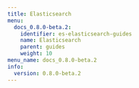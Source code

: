 ```yaml
---
title: Elasticsearch
menu:
  docs_0.8.0-beta.2:
    identifier: es-elasticsearch-guides
    name: Elasticsearch
    parent: guides
    weight: 10
menu_name: docs_0.8.0-beta.2
info:
  version: 0.8.0-beta.2
---
```


